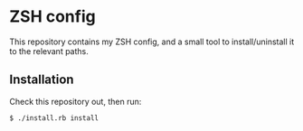 # ZSH config
This repository contains my ZSH config, and a small tool to install/uninstall it to the relevant paths.

## Installation
Check this repository out, then run:

    $ ./install.rb install


